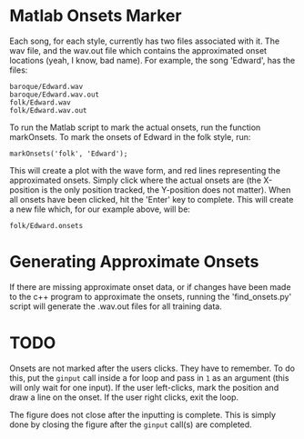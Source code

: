Matlab Onsets Marker
================

Each song, for each style, currently has two files associated with it.  The wav file, and the wav.out file which contains the approximated onset locations (yeah, I know, bad name).  For example, the song 'Edward', has the files:

    baroque/Edward.wav
    baroque/Edward.wav.out
    folk/Edward.wav
    folk/Edward.wav.out

To run the Matlab script to mark the actual onsets, run the function markOnsets.  To mark the onsets of Edward in the folk style, run:

    markOnsets('folk', 'Edward');

This will create a plot with the wave form, and red lines representing the approximated onsets.  Simply click where the actual onsets are (the X-position is the only position tracked, the Y-position does not matter).  When all onsets have been clicked, hit the 'Enter' key to complete.  This will create a new file which, for our example above, will be:

    folk/Edward.onsets

Generating Approximate Onsets
================

If there are missing approximate onset data, or if changes have been made to the c++ program to approximate the onsets, running the 'find_onsets.py' script will generate the .wav.out files for all training data.

TODO
================

Onsets are not marked after the users clicks.  They have to remember.  To do this, put the `ginput` call inside a for loop and pass in `1` as an argument (this will only wait for one input).  If the user left-clicks, mark the position and draw a line on the onset.  If the user right clicks, exit the loop.

The figure does not close after the inputting is complete.  This is simply done by closing the figure after the `ginput` call(s) are completed.

